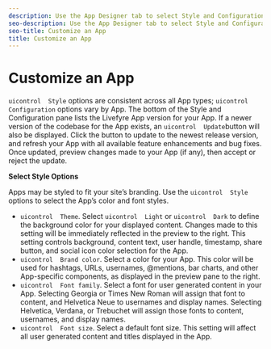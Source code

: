 ```yaml
---
description: Use the App Designer tab to select Style and Configuration options to customize your Apps.
seo-description: Use the App Designer tab to select Style and Configuration options to customize your Apps.
seo-title: Customize an App
title: Customize an App
---
```


# Customize an App

`uicontrol  Style` options are consistent across all App types; `uicontrol  Configuration` options vary by App.
The bottom of the Style and Configuration pane lists the Livefyre App version for your App. If a newer version of the codebase for the App exists, an `uicontrol  Update`button will also be displayed. Click the button to update to the newest release version, and refresh your App with all available feature enhancements and bug fixes. Once updated, preview changes made to your App (if any), then accept or reject the update.

**Select Style Options**

Apps may be styled to fit your site’s branding. Use the `uicontrol  Style` options to select the App’s color and font styles.

* `uicontrol  Theme`. Select `uicontrol  Light` or `uicontrol  Dark` to define the background color for your displayed content. Changes made to this setting will be immediately reflected in the preview to the right. This setting controls background, content text, user handle, timestamp, share button, and social icon color selection for the App.
* `uicontrol  Brand color`. Select a color for your App. This color will be used for hashtags, URLs, usernames, @mentions, bar charts, and other App-specific components, as displayed in the preview pane to the right.
* `uicontrol  Font family`. Select a font for user generated content in your App. Selecting Georgia or Times New Roman will assign that font to content, and Helvetica Neue to usernames and display names. Selecting Helvetica, Verdana, or Trebuchet will assign those fonts to content, usernames, and display names.
* `uicontrol  Font size`. Select a default font size. This setting will affect all user generated content and titles displayed in the App.

